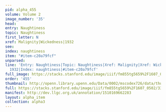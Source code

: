 ```yaml
---
pid: alpha_455
volume: Volume 2
image_number: '35'
head: 
entry: Naughtiness
topic: Naughtiness
first_letter: N
xref: Malignity|Wickedness|1932
see: 
index: naughtiness
item: "#item-c20a79fcf"
unparsed: 
line: 'Entry: Naughtiness|Topic: Naughtiness|Xref: Malignity|Xref: Wickedness|Xref:
  1932|Index: naughtiness|#item-c20a79fcf'
full_image: https://stacks.stanford.edu/image/iiif/fm855tg5659%2F1607_0502/full/full/0/default.jpg
order: '455'
thumbnail: http://openn.library.upenn.edu/Data/0002/mscodex726/data/thumb/1607_0502_thumb.jpg
full: https://stacks.stanford.edu/image/iiif/fm855tg5659%2F1607_0502/337,3223,2979,447/full/0/default.jpg
manifest: http://dev.llgc.org.uk/annotation/1510169662283
layout: alpha_item
collection: alpha3
---
```

